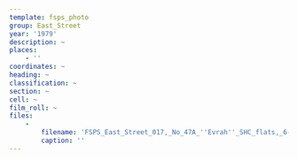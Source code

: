 ```yaml
---
template: fsps_photo
group: East_Street
year: '1979'
description: ~
places:
    - ''
coordinates: ~
heading: ~
classification: ~
section: ~
cell: ~
film_roll: ~
files:
    -
        filename: 'FSPS_East_Street_017,_No_47A_''Evrah''_SHC_flats,_6-5-E,_1979.png'
        caption: ''
---
```

